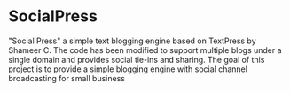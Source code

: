 # SocialPress

"Social Press" a simple text blogging engine based on TextPress by Shameer C. The code has been modified to support multiple blogs under a single domain and provides social tie-ins and sharing. The goal of this project is to provide a simple blogging engine with social channel broadcasting for small business